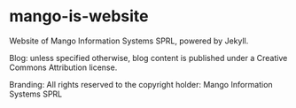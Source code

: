 mango-is-website
=============

Website of Mango Information Systems SPRL, powered by Jekyll.

Blog: unless specified otherwise, blog content is published under a Creative Commons Attribution license.

Branding: All rights reserved to the copyright holder: Mango Information Systems SPRL
